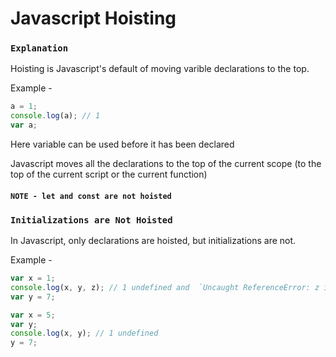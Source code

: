# Javascript Hoisting

### `Explanation`

Hoisting is Javascript's default of moving varible declarations to the top.

Example - 

  ``` js
  a = 1;
  console.log(a); // 1
  var a;
  ```

Here variable can be used before it has been declared

Javascript moves all the declarations to the top of the current scope (to the top of the current script or the current function)

#### `NOTE - let and const are not hoisted`

### `Initializations are Not Hoisted`

In Javascript, only declarations are hoisted, but initializations are not.

Example -

  ``` js
  var x = 1;
  console.log(x, y, z); // 1 undefined and  `Uncaught ReferenceError: z is not defined`
  var y = 7;

  var x = 5;
  var y;
  console.log(x, y); // 1 undefined
  y = 7;
  ```

